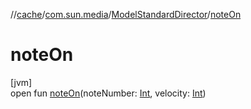//[cache](../../../index.md)/[com.sun.media](../index.md)/[ModelStandardDirector](index.md)/[noteOn](note-on.md)

# noteOn

[jvm]\
open fun [noteOn](note-on.md)(noteNumber: [Int](https://kotlinlang.org/api/latest/jvm/stdlib/kotlin/-int/index.html), velocity: [Int](https://kotlinlang.org/api/latest/jvm/stdlib/kotlin/-int/index.html))
